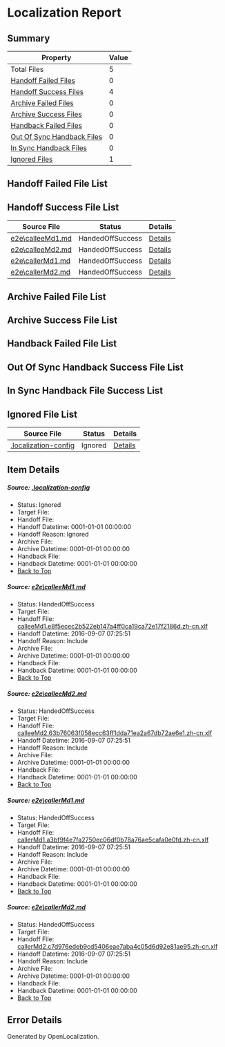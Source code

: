 # <a name='report-top'></a> Localization Report

## Summary
 Property | Value 
 -------- | ----- 
 Total Files | 5
[ Handoff Failed Files ](#handoff-failed-list)| 0
[ Handoff Success Files ](#handoff-success-list)| 4
[ Archive Failed Files ](#archive-failed-list)| 0
[ Archive Success Files ](#archive-success-list)| 0
[ Handback Failed Files ](#handback-failed-list)| 0
[ Out Of Sync Handback Files ](#outofsync-handback-success-list)| 0
[ In Sync Handback Files ](#insync-handback-success-list)| 0
[ Ignored Files ](#ignored-list)| 1

## <a name='handoff-failed-list'></a> Handoff Failed File List

## <a name='handoff-success-list'></a> Handoff Success File List
 Source File | Status | Details 
 ----------- | ------ | ------- 
 [e2e\calleeMd1.md](https://github.com/OpenLocalizationTestOrg/ol-test0/blob/5a260839b4228e606f0acce4cfb8f1c865e3fabb/e2e/calleeMd1.md) | HandedOffSuccess | [Details](#0828f8de59695fb850e50e0e95618e27ed69f5fb1)
 [e2e\calleeMd2.md](https://github.com/OpenLocalizationTestOrg/ol-test0/blob/5a260839b4228e606f0acce4cfb8f1c865e3fabb/e2e/calleeMd2.md) | HandedOffSuccess | [Details](#579930546a4d868ab64958babaf51dce485eb8a52)
 [e2e\callerMd1.md](https://github.com/OpenLocalizationTestOrg/ol-test0/blob/5a260839b4228e606f0acce4cfb8f1c865e3fabb/e2e/callerMd1.md) | HandedOffSuccess | [Details](#640d204b5503a413f28536e50ac1aec8e8c4ffe93)
 [e2e\callerMd2.md](https://github.com/OpenLocalizationTestOrg/ol-test0/blob/5a260839b4228e606f0acce4cfb8f1c865e3fabb/e2e/callerMd2.md) | HandedOffSuccess | [Details](#c50b5e513bedfc354e43500ed453334af901638c4)

## <a name='archive-failed-list'></a> Archive Failed File List

## <a name='archive-success-list'></a> Archive Success File List

## <a name='handback-failed-list'></a> Handback Failed File List

## <a name='outofsync-handback-success-list'></a> Out Of Sync Handback Success File List

## <a name='insync-handback-success-list'></a> In Sync Handback File Success List

## <a name='ignored-list'></a> Ignored File List
 Source File | Status | Details 
 ----------- | ------ | ------- 
 [.localization-config](https://github.com/OpenLocalizationTestOrg/ol-test0/blob/5a260839b4228e606f0acce4cfb8f1c865e3fabb/.localization-config) | Ignored | [Details](#3d4f252ac210baf56311d7e97dcc2db10974dbd20)

## Item Details
##### <a name='3d4f252ac210baf56311d7e97dcc2db10974dbd20'></a> Source: [.localization-config](https://github.com/OpenLocalizationTestOrg/ol-test0/blob/5a260839b4228e606f0acce4cfb8f1c865e3fabb/.localization-config)
* Status: Ignored
* Target File: 
* Handoff File: 
* Handoff Datetime: 0001-01-01 00:00:00
* Handoff Reason: Ignored
* Archive File: 
* Archive Datetime: 0001-01-01 00:00:00
* Handback File: 
* Handback Datetime: 0001-01-01 00:00:00
* [Back to Top](#report-top)

##### <a name='0828f8de59695fb850e50e0e95618e27ed69f5fb1'></a> Source: [e2e\calleeMd1.md](https://github.com/OpenLocalizationTestOrg/ol-test0/blob/5a260839b4228e606f0acce4cfb8f1c865e3fabb/e2e/calleeMd1.md)
* Status: HandedOffSuccess
* Target File: 
* Handoff File: [calleeMd1.e8f5ecec2b522eb147a4ff0ca19ca72e17f2186d.zh-cn.xlf](https://github.com/OpenLocalizationTestOrg/ol-test0-handoff/blob/1b2a78b33f9c50711cf7c59f2e5b0c77b117d87d/ol-handoff/OpenLocalizationTestOrg/ol-test0-zhcn/ci/ht/calleeMd1.e8f5ecec2b522eb147a4ff0ca19ca72e17f2186d.zh-cn.xlf)
* Handoff Datetime: 2016-09-07 07:25:51
* Handoff Reason: Include
* Archive File: 
* Archive Datetime: 0001-01-01 00:00:00
* Handback File: 
* Handback Datetime: 0001-01-01 00:00:00
* [Back to Top](#report-top)

##### <a name='579930546a4d868ab64958babaf51dce485eb8a52'></a> Source: [e2e\calleeMd2.md](https://github.com/OpenLocalizationTestOrg/ol-test0/blob/5a260839b4228e606f0acce4cfb8f1c865e3fabb/e2e/calleeMd2.md)
* Status: HandedOffSuccess
* Target File: 
* Handoff File: [calleeMd2.63b76063f058ecc63ff1dda71ea2a67db72ae6e1.zh-cn.xlf](https://github.com/OpenLocalizationTestOrg/ol-test0-handoff/blob/1b2a78b33f9c50711cf7c59f2e5b0c77b117d87d/ol-handoff/OpenLocalizationTestOrg/ol-test0-zhcn/ci/ht/calleeMd2.63b76063f058ecc63ff1dda71ea2a67db72ae6e1.zh-cn.xlf)
* Handoff Datetime: 2016-09-07 07:25:51
* Handoff Reason: Include
* Archive File: 
* Archive Datetime: 0001-01-01 00:00:00
* Handback File: 
* Handback Datetime: 0001-01-01 00:00:00
* [Back to Top](#report-top)

##### <a name='640d204b5503a413f28536e50ac1aec8e8c4ffe93'></a> Source: [e2e\callerMd1.md](https://github.com/OpenLocalizationTestOrg/ol-test0/blob/5a260839b4228e606f0acce4cfb8f1c865e3fabb/e2e/callerMd1.md)
* Status: HandedOffSuccess
* Target File: 
* Handoff File: [callerMd1.a3bf9f4e7fa2750ec06df0b78a76ae5cafa0e0fd.zh-cn.xlf](https://github.com/OpenLocalizationTestOrg/ol-test0-handoff/blob/1b2a78b33f9c50711cf7c59f2e5b0c77b117d87d/ol-handoff/OpenLocalizationTestOrg/ol-test0-zhcn/ci/ht/callerMd1.a3bf9f4e7fa2750ec06df0b78a76ae5cafa0e0fd.zh-cn.xlf)
* Handoff Datetime: 2016-09-07 07:25:51
* Handoff Reason: Include
* Archive File: 
* Archive Datetime: 0001-01-01 00:00:00
* Handback File: 
* Handback Datetime: 0001-01-01 00:00:00
* [Back to Top](#report-top)

##### <a name='c50b5e513bedfc354e43500ed453334af901638c4'></a> Source: [e2e\callerMd2.md](https://github.com/OpenLocalizationTestOrg/ol-test0/blob/5a260839b4228e606f0acce4cfb8f1c865e3fabb/e2e/callerMd2.md)
* Status: HandedOffSuccess
* Target File: 
* Handoff File: [callerMd2.c7d976edeb9cd5406eae7aba4c05d6d92e81ae95.zh-cn.xlf](https://github.com/OpenLocalizationTestOrg/ol-test0-handoff/blob/1b2a78b33f9c50711cf7c59f2e5b0c77b117d87d/ol-handoff/OpenLocalizationTestOrg/ol-test0-zhcn/ci/ht/callerMd2.c7d976edeb9cd5406eae7aba4c05d6d92e81ae95.zh-cn.xlf)
* Handoff Datetime: 2016-09-07 07:25:51
* Handoff Reason: Include
* Archive File: 
* Archive Datetime: 0001-01-01 00:00:00
* Handback File: 
* Handback Datetime: 0001-01-01 00:00:00
* [Back to Top](#report-top)


## Error Details

Generated by OpenLocalization.
